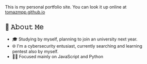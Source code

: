 This is my personal portfolio site.
You can look it up online at [ tomazmpp.github.io](https://tomazmpp.github.io)
## 📖 𝙰𝚋𝚘𝚞𝚝 𝙼𝚎
- 🎓 Studying by myself, planning to join an university next year.
- 🌐 I'm a cybersecurity entusiast, currently searching and learning pentest also by myself.
- 👨‍💻 Focused mainly on JavaScript and Python

